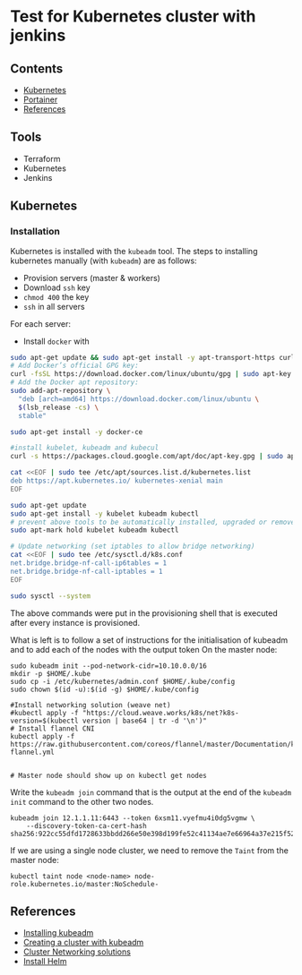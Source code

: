 # Test for Kubernetes cluster with jenkins

## Contents
- [Kubernetes](#kubernetes)
- [Portainer](#portainer)
- [References](#references)
## Tools
- Terraform
- Kubernetes
- Jenkins

## Kubernetes
### Installation
Kubernetes is installed with the `kubeadm` tool.
The steps to installing kubernetes manually (with `kubeadm`) are as follows:
- Provision servers (master & workers)
- Download `ssh` key
- `chmod 400` the key
- `ssh` in all servers

For each server:
- Install `docker` with 
```sh
sudo apt-get update && sudo apt-get install -y apt-transport-https curl
# Add Docker’s official GPG key:
curl -fsSL https://download.docker.com/linux/ubuntu/gpg | sudo apt-key add -
# Add the Docker apt repository:
sudo add-apt-repository \
  "deb [arch=amd64] https://download.docker.com/linux/ubuntu \
  $(lsb_release -cs) \
  stable"

sudo apt-get install -y docker-ce

#install kubelet, kubeadm and kubecul
curl -s https://packages.cloud.google.com/apt/doc/apt-key.gpg | sudo apt-key add -

cat <<EOF | sudo tee /etc/apt/sources.list.d/kubernetes.list
deb https://apt.kubernetes.io/ kubernetes-xenial main
EOF

sudo apt-get update
sudo apt-get install -y kubelet kubeadm kubectl
# prevent above tools to be automatically installed, upgraded or removed
sudo apt-mark hold kubelet kubeadm kubectl

# Update networking (set iptables to allow bridge networking)
cat <<EOF | sudo tee /etc/sysctl.d/k8s.conf
net.bridge.bridge-nf-call-ip6tables = 1
net.bridge.bridge-nf-call-iptables = 1
EOF

sudo sysctl --system
```
The above commands were put in the provisioning shell that is executed after every instance is provisioned.

What is left is to follow a set of instructions for the initialisation of kubeadm and to add each of the nodes with the output token
On the master node:
```
sudo kubeadm init --pod-network-cidr=10.10.0.0/16
mkdir -p $HOME/.kube
sudo cp -i /etc/kubernetes/admin.conf $HOME/.kube/config
sudo chown $(id -u):$(id -g) $HOME/.kube/config

#Install networking solution (weave net)
#kubectl apply -f "https://cloud.weave.works/k8s/net?k8s-version=$(kubectl version | base64 | tr -d '\n')"
# Install flannel CNI
kubectl apply -f https://raw.githubusercontent.com/coreos/flannel/master/Documentation/kube-flannel.yml


# Master node should show up on kubectl get nodes
```


Write the `kubeadm join` command that is the output at the end of the `kubeadm init` command to the other two nodes.
```
kubeadm join 12.1.1.11:6443 --token 6xsm11.vyefmu4i0dg5vgmw \
	--discovery-token-ca-cert-hash sha256:922cc55dfd1728633bbdd266e50e398d199fe52c41134ae7e66964a37e215f52
```
If we are using a single node cluster, we need to remove the `Taint` from the master node:
```
kubectl taint node <node-name> node-role.kubernetes.io/master:NoSchedule-
```





## References
- [Installing kubeadm](https://v1-18.docs.kubernetes.io/docs/setup/production-environment/tools/kubeadm/install-kubeadm/)
- [Creating a cluster with kubeadm](https://v1-18.docs.kubernetes.io/docs/setup/production-environment/tools/kubeadm/create-cluster-kubeadm/)
- [Cluster Networking solutions](https://v1-18.docs.kubernetes.io/docs/concepts/cluster-administration/networking/#how-to-implement-the-kubernetes-networking-model)
- [Install Helm](https://helm.sh/docs/intro/install/)
